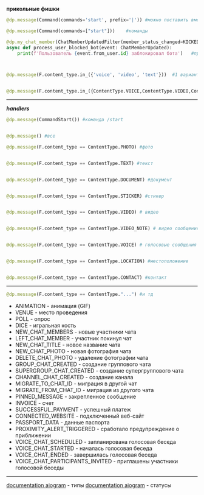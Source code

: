 **прикольные фишки**
```python
@dp.message(Command(commands='start', prefix='|')) #можно поставить вместо / , все что угодно 

@dp.message(Command(commands=["start"]))    #команды

@dp.my_chat_member(ChatMemberUpdatedFilter(member_status_changed=KICKED))
async def process_user_blocked_bot(event: ChatMemberUpdated):
    print(f'Пользователь {event.from_user.id} заблокировал бота')   #проверка на заблокировали ли бота 



@dp.message(F.content_type.in_({'voice', 'video', 'text'}))  #1 вариант несколько


@dp.message(F.content_type.in_({ContentType.VOICE,ContentType.VIDEO,ContentType.TEXT})) #2 вариант несколько 
```
___
***handlers***
```python
@dp.message(CommandStart()) #команда /start


@dp.message() #все

@dp.message(F.content_type == ContentType.PHOTO) #фото


@dp.message(F.content_type == ContentType.TEXT) #текст 


@dp.message(F.content_type == ContentType.DOCUMENT) #документ


@dp.message(F.content_type == ContentType.STICKER) #стикер 


@dp.message(F.content_type == ContentType.VIDEO) # видео 


@dp.message(F.content_type == ContentType.VIDEO_NOTE) # видео сообщения(кружочки)


@dp.message(F.content_type == ContentType.VOICE) # голосовые сообщения 


@dp.message(F.content_type == ContentType.LOCATION) #местоположение 


@dp.message(F.content_type == ContentType.CONTACT) #контакт 
```
___
```python
@dp.message(F.content_type == ContentType."...") #и тд
```

- ANIMATION - анимация (GIF)
- VENUE - место проведения
- POLL - опрос
- DICE - игральная кость
- NEW_CHAT_MEMBERS - новые участники чата
- LEFT_CHAT_MEMBER - участник покинул чат
- NEW_CHAT_TITLE - новое название чата
- NEW_CHAT_PHOTO - новая фотография чата
- DELETE_CHAT_PHOTO - удаление фотографии чата
- GROUP_CHAT_CREATED - создание группового чата
- SUPERGROUP_CHAT_CREATED - создание супергруппового чата
- CHANNEL_CHAT_CREATED - создание канала
- MIGRATE_TO_CHAT_ID - миграция в другой чат
- MIGRATE_FROM_CHAT_ID - миграция из другого чата
- PINNED_MESSAGE - закрепленное сообщение
- INVOICE - счет
- SUCCESSFUL_PAYMENT - успешный платеж
- CONNECTED_WEBSITE - подключенный веб-сайт
- PASSPORT_DATA - данные паспорта
- PROXIMITY_ALERT_TRIGGERED - сработало предупреждение о приближении
- VOICE_CHAT_SCHEDULED - запланирована голосовая беседа
- VOICE_CHAT_STARTED - началась голосовая беседа
- VOICE_CHAT_ENDED - завершилась голосовая беседа
- VOICE_CHAT_PARTICIPANTS_INVITED - приглашены участники голосовой беседы
___

[documentation aiogram](https://docs.aiogram.dev/en/dev-3.x/api/enums/content_type.html#module-aiogram.enums.content_type) - типы 
[documentation aiogram](https://docs.aiogram.dev/en/dev-3.x/dispatcher/filters/chat_member_updated.html) - статусы 
